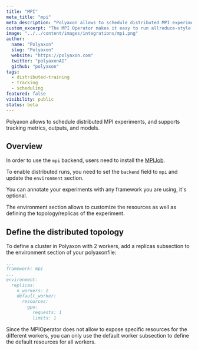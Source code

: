 ```yaml
---
title: "MPI"
meta_title: "mpi"
meta_description: "Polyaxon allows to schedule distributed MPI experiments, and supports tracking metrics, outputs, and models natively."
custom_excerpt: "The MPI Operator makes it easy to run allreduce-style distributed training."
image: "../../content/images/integrations/mpi.png"
author:
  name: "Polyaxon"
  slug: "Polyaxon"
  website: "https://polyaxon.com"
  twitter: "polyaxonAI"
  github: "polyaxon"
tags: 
  - distributed-training
  - tracking
  - scheduling
featured: false
visibility: public
status: beta
---
```


Polyaxon allows to schedule distributed MPI experiments, and supports tracking metrics, outputs, and models.

## Overview

In order to use the `mpi` backend, users need to install the [MPIJob](/integrations/kubeflow/#deployingdeleting-mpijob).

To enable distributed runs, you need to set the `backend` field to `mpi` and update the `environment` section.

You can annotate your experiments with any framework you are using, it's optional.

The environment section allows to customize the resources as well as defining the topology/replicas of the experiment.

## Define the distributed topology

To define a cluster in Polyaxon with 2 workers,
add a replicas subsection to the environment section of your polyaxonfile:


```yaml
...
framework: mpi
...
environment:
  replicas:
    n_workers: 2
    default_worker:
      resources:
        gpu:
          requests: 1
          limits: 1
```

Since the MPIOperator does not allow to expose specific resources for the different workers, you can only use the default worker subsection to define the default resources for all workers.
